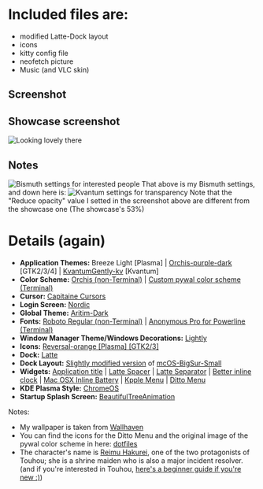 
# Included files are:
- modified Latte-Dock layout
- icons
- kitty config file
- neofetch picture
- Music (and VLC skin)
## Screenshot
## Showcase screenshot
![Looking lovely there](https://i.imgur.com/Y0e4z9Q.png)

## Notes
![Bismuth settings for interested people](https://i.imgur.com/XDvJoZ1.png)
That above is my Bismuth settings, and down here is:
![Kvantum settings for transparency](https://i.imgur.com/GTUixjf.png)
Note that the "Reduce opacity" value I setted in the screenshot above are different from the showcase one (The showcase's 53%)

# Details (again)
* **Application Themes:** Breeze Light \[Plasma\] | [Orchis-purple-dark](https://www.gnome-look.org/p/1357889) \[GTK2/3/4\] | [KvantumGently-kv](https://store.kde.org/p/1365317) \[Kvantum\]
* **Color Scheme:** [Orchis (non-Terminal)](https://store.kde.org/p/1458910/) | [Custom pywal color scheme (Terminal)](https://github.com/VNGamerGit/dotfiles/blob/other/colors-konsole.colorscheme)
* **Cursor:** [Capitaine Cursors](https://store.kde.org/p/1148692/)
* **Login Screen:** [Nordic](https://store.kde.org/p/1366843/)
* **Global Theme:** [Aritim-Dark](https://store.kde.org/p/1281836/)
* **Fonts:** [Roboto Regular (non-Terminal)](https://fonts.google.com/specimen/Roboto) | [Anonymous Pro for Powerline (Terminal)](https://github.com/powerline/fonts)
* **Window Manager Theme/Windows Decorations:** [Lightly](https://github.com/Luwx/Lightly)
* **Icons:** [Reversal-orange \[Plasma\] \[GTK2/3\]](https://store.kde.org/p/1340791/)
* **Dock:** [Latte](https://github.com/KDE/latte-dock)
* **Dock Layout:** [Slightly modified version](https://github.com/VNGamerGit/dotfiles/blob/other/mcOS-BigSur-Small-modified.layout.latte) of [mcOS-BigSur-Small](https://store.kde.org/p/1399346/)
* **Widgets:** [Application title](https://store.kde.org/p/1199712/) | [Latte Spacer](https://store.kde.org/p/1287102/) | [Latte Separator](https://store.kde.org/p/1295376/) | [Better inline clock](https://store.kde.org/p/1245902/) | [Mac OSX Inline Battery](https://store.kde.org/p/1262649/) | [Kpple Menu](https://store.kde.org/p/1384156/) | [Ditto Menu](https://store.kde.org/p/1312669/)
* **KDE Plasma Style:** [ChromeOS](https://store.kde.org/p/1354050)
* **Startup Splash Screen:** [BeautifulTreeAnimation](https://store.kde.org/p/1433200/)

Notes:

* My wallpaper is taken from [Wallhaven](https://wallhaven.cc/w/ymxdkl)
* You can find the icons for the Ditto Menu and the original image of the pywal color scheme in here: [dotfiles](https://github.com/VNGamerGit/dotfiles)
* The character's name is [Reimu Hakurei](https://en.touhouwiki.net/wiki/Reimu_Hakurei), one of the two protagonists of Touhou; she is a shrine maiden who is also a major incident resolver. (and if you're interested in Touhou, [here's a beginner guide if you're new :)](https://www.youtube.com/watch?v=tjAgP-Gdn0c))
